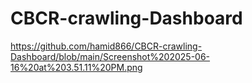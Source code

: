 # CBCR-crawling-Dashboard
https://github.com/hamid866/CBCR-crawling-Dashboard/blob/main/Screenshot%202025-06-16%20at%203.51.11%20PM.png
